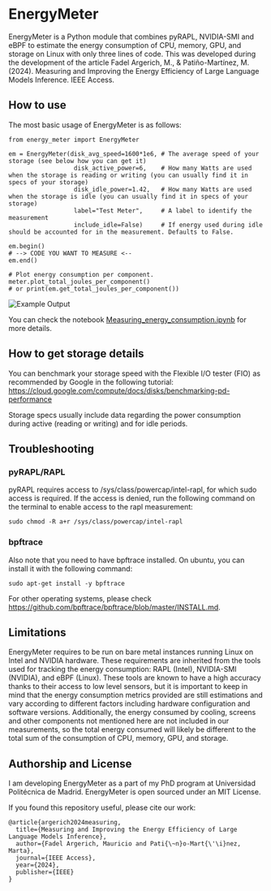 # EnergyMeter
EnergyMeter is a Python module that combines pyRAPL, NVIDIA-SMI and eBPF to estimate the energy consumption of CPU, memory, GPU, and storage on Linux with only three lines of code. This was developed during the development of the article Fadel Argerich, M., & Patiño-Martínez, M. (2024). Measuring and Improving the Energy Efficiency of Large Language Models Inference. IEEE Access.

## How to use
The most basic usage of EnergyMeter is as follows:
```
from energy_meter import EnergyMeter

em = EnergyMeter(disk_avg_speed=1600*1e6, # The average speed of your storage (see below how you can get it)
                  disk_active_power=6,    # How many Watts are used when the storage is reading or writing (you can usually find it in specs of your storage)
                  disk_idle_power=1.42,   # How many Watts are used when the storage is idle (you can usually find it in specs of your storage)
                  label="Test Meter",     # A label to identify the measurement
                  include_idle=False)     # If energy used during idle should be accounted for in the measurement. Defaults to False.
    
em.begin()
# --> CODE YOU WANT TO MEASURE <--
em.end()

# Plot energy consumption per component.
meter.plot_total_joules_per_component()
# or print(em.get_total_joules_per_component())
```
![Example Output](https://github.com/maufadel/meml/blob/main/example_output.png)

You can check the notebook [Measuring_energy_consumption.ipynb](https://github.com/maufadel/meml/blob/main/Measuring_energy_consumption.ipynb) for more details.

## How to get storage details
You can benchmark your storage speed with the Flexible I/O tester (FIO) as recommended by Google in the following tutorial: https://cloud.google.com/compute/docs/disks/benchmarking-pd-performance 

Storage specs usually include data regarding the power consumption during active (reading or writing) and for idle periods.

## Troubleshooting
### pyRAPL/RAPL
pyRAPL requires access to /sys/class/powercap/intel-rapl, for which sudo access is required. If the access is denied, run the following command on the terminal to enable access to the rapl measurement:

`sudo chmod -R a+r /sys/class/powercap/intel-rapl`

### bpftrace
Also note that you need to have bpftrace installed. On ubuntu, you can install it with the following command: 

`sudo apt-get install -y bpftrace`

For other operating systems, please check https://github.com/bpftrace/bpftrace/blob/master/INSTALL.md.

## Limitations
EnergyMeter requires to be run on bare metal instances running Linux on Intel and NVIDIA hardware. These requirements are inherited from the tools used for tracking the energy consumption: RAPL (Intel), NVIDIA-SMI (NVIDIA), and eBPF (Linux). These tools are known to have a high accuracy thanks to their access to low level sensors, but it is important to keep in mind that the energy consumption metrics provided are still estimations and vary according to different factors including hardware configuration and software versions. Additionally, the energy consumed by cooling, screens and other components not mentioned here are not included in our measurements, so the total energy consumed will likely be different to the total sum of the consumption of CPU, memory, GPU, and storage. 

## Authorship and License
I am developing EnergyMeter as a part of my PhD program at Universidad Politécnica de Madrid. EnergyMeter is open sourced under an MIT License. 

If you found this repository useful, please cite our work:
```
@article{argerich2024measuring,
  title={Measuring and Improving the Energy Efficiency of Large Language Models Inference},
  author={Fadel Argerich, Mauricio and Pati{\~n}o-Mart{\'\i}nez, Marta},
  journal={IEEE Access},
  year={2024},
  publisher={IEEE}
}
```
